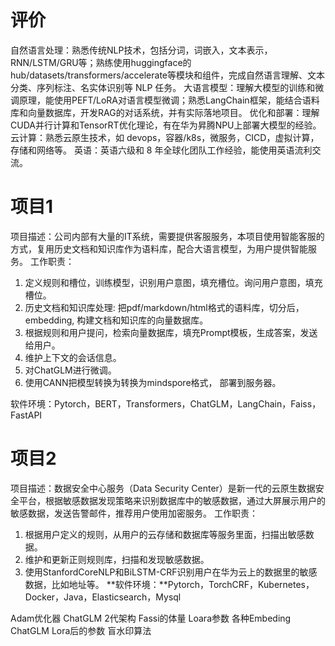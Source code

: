 # 评价 

自然语言处理：熟悉传统NLP技术，包括分词，词嵌入，文本表示，RNN/LSTM/GRU等；熟练使用huggingface的hub/datasets/transformers/accelerate等模块和组件，完成自然语言理解、文本分类、序列标注、名实体识别等 NLP 任务。
大语言模型：理解大模型的训练和微调原理，能使用PEFT/LoRA对语言模型微调；熟悉LangChain框架，能结合语料库和向量数据库，开发RAG的对话系统，并有实际落地项目。
优化和部署：理解CUDA并行计算和TensorRT优化理论，有在华为昇腾NPU上部署大模型的经验。
云计算：熟悉云原生技术，如 devops，容器/k8s，微服务，CICD，虚拟计算，存储和网络等。
英语：英语六级和 8 年全球化团队工作经验，能使用英语流利交流。

# 项目1
项目描述：公司内部有大量的IT系统，需要提供客服服务，本项目使用智能客服的方式，复用历史文档和知识库作为语料库，配合大语言模型，为用户提供智能服务。
工作职责：
1. 定义规则和槽位，训练模型，识别用户意图，填充槽位。询问用户意图，填充槽位。
2. 历史文档和知识库处理: 把pdf/markdown/html格式的语料库，切分后，embedding, 构建文档和知识库的向量数据库。
3. 根据规则和用户提问，检索向量数据库，填充Prompt模板，生成答案，发送给用户。
4. 维护上下文的会话信息。
5. 对ChatGLM进行微调。
6. 使用CANN把模型转换为转换为mindspore格式， 部署到服务器。

软件环境：Pytorch，BERT，Transformers，ChatGLM，LangChain，Faiss，FastAPI


# 项目2
项目描述：数据安全中心服务（Data Security Center）是新一代的云原生数据安全平台，根据敏感数据发现策略来识别数据库中的敏感数据，通过大屏展示用户的敏感数据，发送告警邮件，推荐用户使用加密服务。
工作职责：
1. 根据用户定义的规则，从用户的云存储和数据库等服务里面，扫描出敏感数据。
2. 维护和更新正则规则库，扫描和发现敏感数据。
3. 使用StanfordCoreNLP和BiLSTM-CRF识别用户在华为云上的数据里的敏感数据，比如地址等。
**软件环境：**Pytorch，TorchCRF，Kubernetes，Docker，Java，Elasticsearch，Mysql


Adam优化器
ChatGLM 2代架构
Fassi的体量
Loara参数
各种Embeding
ChatGLM Lora后的参数
盲水印算法
